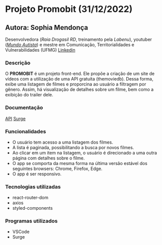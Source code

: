 # Projeto Promobit (31/12/2022)

## Autora: Sophia Mendonça
Desenvolvedora (*Raia Drogasil RD*, treinamento pela *Labenu*), youtuber ([*Mundo Autista*](https://www.youtube.com/c/MundoAutista)) e mestre em Comunicação, Territorialidades e Vulnerabilidades (UFMG)
[Linkedin](https://www.linkedin.com/in/sophia-mendon%C3%A7a-b88550212/)

### Descrição
O **PROMOBIT** é um projeto front-end. Ele propõe a criação de um site de vídeos com a utilização de uma API gratuita (themoviedb). Dessa forma, exibe uma listagem de filmes e proporcina ao usuário a filtragem por gênero. Assim, há visualização de detalhes sobre um filme, bem como a exibição do trailer dele.

### Documentação
[API](https://developers.themoviedb.org/3/getting-started/introduction)
[Surge](nondescript-scarf.surge.sh)

### Funcionalidades

- O usuário tem acesso a uma listagem dos filmes.
- A lista é paginada, possibilitando a busca por novos filmes.
- Ao clicar em um item na listagem, o usuário é direcionado a uma outra página com detalhes sobre o filme.
- O app se comporta da mesma forma na última versão estável dos seguintes browsers: Chrome, Firefox, Edge.
- O app é ser responsivo.

### Tecnologias utilizadas
- react-router-dom
- axios
- styled-components

### Programas utilizados
- VSCode
- Surge
